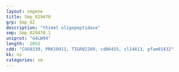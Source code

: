 ```yaml
---
layout: smgene
title: Smp_029470
grp: Smp_02
description: "thimet oligopeptidase"
smp: Smp_029470.1
uniprot: "G4LW94"
length:  2052
cdd: "COG0339, PRK10911, TIGR02289, cd06455, cl14813, pfam01432"
kk: ns
categories: sm
---
```

